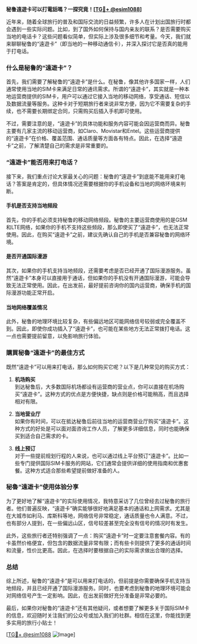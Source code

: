 **秘鲁遠遊卡可以打電話嗎？一探究竟！[[TG💪+ @esim1088](https://t.me/s/esim1088)]**

近年来，随着全球旅行的普及和国际交流的日益频繁，许多人在计划出国旅行时都会遇到一些实际问题。比如，到了国外如何保持与国内亲友的联系？是否需要购买当地的电话卡？这些问题看似简单，但实际上涉及很多细节和考量。今天，我们就来聊聊秘鲁的“遠遊卡”（即当地的一种移动通信卡），并深入探讨它是否真的能用于打电话。

### 什么是秘鲁的“遠遊卡”？

首先，我们需要了解秘鲁的“遠遊卡”是什么。在秘鲁，像其他许多国家一样，人们通常使用当地的SIM卡来满足日常的通讯需求。所谓的“遠遊卡”，其实就是一种本地运营商提供的SIM卡，用户可以通过它接入当地的移动网络，享受通话、短信以及数据流量等服务。这种卡对于短期旅行者来说非常方便，因为它不需要复杂的手续，也不需要长期绑定合同，只需购买后插入手机即可使用。

不过，需要注意的是，“遠遊卡”的具体功能和服务内容可能会因运营商而异。秘鲁主要有几家主流的移动运营商，如Claro、Movistar和Entel。这些运营商提供的“遠遊卡”在价格、覆盖范围、通话质量等方面各有特点。因此，在选择“遠遊卡”之前，了解清楚自己的需求是非常重要的。

### “遠遊卡”能否用来打电话？

接下来，我们重点讨论大家最关心的问题：秘鲁的“遠遊卡”到底能不能用来打电话？答案是肯定的，但具体情况还需要根据你的手机设备和当地的网络环境来判断。

#### 手机是否支持当地频段

首先，你的手机必须支持秘鲁的移动网络频段。秘鲁的主要运营商使用的是GSM和LTE网络，如果你的手机不支持这些频段，那么即使买了“遠遊卡”，也无法正常使用。因此，在购买“遠遊卡”之前，建议先确认自己的手机是否兼容秘鲁的网络环境。

#### 是否开通国际漫游

其次，如果你的手机支持当地频段，还需要考虑是否已经开通了国际漫游服务。虽然“遠遊卡”本身可以直接用于通话，但如果你的手机没有开通国际漫游，可能会导致无法正常使用。因此，在出发前，最好提前咨询你的国内运营商，确保手机的国际漫游功能正常开启。

#### 当地网络覆盖情况

此外，秘鲁的地理环境比较复杂，有些偏远地区可能网络信号较弱或完全覆盖不到。因此，即使你成功插入了“遠遊卡”，也可能在某些地方无法正常拨打电话。这一点也需要提前留意，以免影响旅行体验。

### 購買秘魯“遠遊卡”的最佳方式

既然“遠遊卡”可以用来打电话，那么如何购买它呢？以下是几种常见的购买方式：

1. **机场购买**  
   到达秘鲁后，大多数国际机场都设有运营商的营业点，你可以直接在机场购买“遠遊卡”。这种方式的优点是方便快捷，缺点则是价格可能稍高，而且选择相对有限。

2. **当地营业厅**  
   如果你有时间，可以在抵达秘鲁后前往当地的运营商营业厅购买“遠遊卡”。这种方式的好处是可以面对面咨询工作人员，了解更多详细信息，同时也能确保买到适合自己需求的卡。

3. **线上预订**  
   对于一些提前规划行程的人来说，也可以通过线上平台预订“遠遊卡”。比如一些专门提供国际SIM卡服务的网站，它们通常会提供详细的使用指南和优惠套餐。这种方式适合那些希望提前做好准备的人。

### 秘魯“遠遊卡”使用体验分享

为了更好地了解“遠遊卡”的实际使用情况，我特意采访了几位曾经去过秘鲁的旅行者。他们普遍反映，“遠遊卡”确实能够很好地满足基本的通话和上网需求。尤其是在大城市如利马、库斯科等地，网络信号非常稳定，通话质量也令人满意。不过，也有部分人提到，在一些偏远山区，信号较差甚至完全没有信号的情况时有发生。

此外，这些旅行者还特别强调了一点：购买“遠遊卡”时一定要注意套餐内容。有的卡虽然价格便宜，但包含的数据流量非常有限；而有些卡则提供了更多的通话时间和流量，性价比更高。因此，在选择时要根据自己的实际需求做出合理的选择。

### 总结

综上所述，秘鲁的“遠遊卡”是可以用来打电话的，但前提是你需要确保手机支持当地频段，并且已经开通了国际漫游服务。同时，也要考虑到秘鲁的地理环境可能会对网络信号产生一定影响。因此，在出发前做好充分准备是非常必要的。

最后，如果你对秘鲁的“遠遊卡”还有其他疑问，或者想要了解更多关于国际SIM卡的信息，欢迎随时关注我们的公众号或加入我们的社群。相信在这里，你能找到更多实用的旅行小贴士！

[[TG💪+ @esim1088](https://t.me/s/esim1088) ![Image](https://i.postimg.cc/4NQfJmqS/Snipaste-2025-05-13-00-14-12.png)]